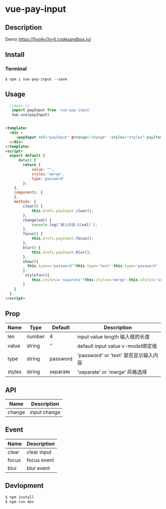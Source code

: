 # vue-pay-input

## Description

Demo
https://5yojky3vr4.codesandbox.io/

## Install

### Terminal
```shell
$ npm i vue-pay-input --save
```


## Usage
```javascript
  //main.js
   import payInput from 'vue-pay-input'
   Vue.use(payInput)

```
```html

<template>
  <div >
     <payInput ref="payInput" @change="change" :styles="styles" payItem="pay-item" v-model="value" :type="type" :len="6"></payInput>
  </div>
</template>
<script>
  export default {
      data() {
        return {
            value: "",
            styles:'merge',
            type:'password'
        };
    },
    components: {
    },
    methods: {
        clear() {
            this.$refs.payInput.clear();
        },
        change(val) {
            console.log(`输入的值:${val}`);
        },
        focus() {
            this.$refs.payInput.focus();
        },
        blur() {
            this.$refs.payInput.blur();
        },
        show(){
          this.type=='password'?this.type='text':this.type='password'
        },
         stylefun(){
            this.styles=='separate'?this.styles='merge':this.styles='separate'
        }
    }
  }
</script>
```

## Prop

| Name         | Type      | Default      | Description              |
|--------------|-----------|--------------|--------------------------|
| len          | number    | 4            | input value length    输入框的长度   |
| value        | string    | ''           | default input value   v-model绑定值   |
| type         | string    | password     | 'password' or 'text'  是否显示输入内容     |
| styles       | string    | separate     | 'separate' or 'merge'  风格选择     |


## API

| Name         | Description              |
|--------------|--------------------------|
| change       |  input change              |


## Event

| Name         | Description              |
|--------------|--------------------------|
| clear        | clear input              |
| focus        | focus event              |
| blur         | blur event               |


## Devlopment

```sh
$ npm install
$ npm run dev
```




